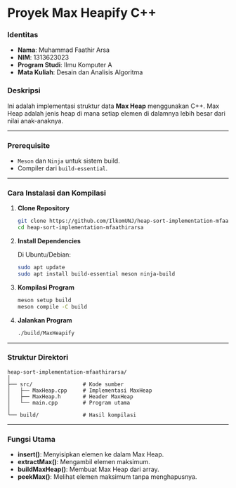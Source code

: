 # Proyek Max Heapify C++

### Identitas

- **Nama**: Muhammad Faathir Arsa
- **NIM**: 1313623023
- **Program Studi**: Ilmu Komputer A
- **Mata Kuliah**: Desain dan Analisis Algoritma

### Deskripsi
Ini adalah implementasi struktur data **Max Heap** menggunakan C++. Max Heap adalah jenis heap di mana setiap elemen di dalamnya lebih besar dari nilai anak-anaknya.

---

### Prerequisite
- `Meson` dan `Ninja` untuk sistem build.
- Compiler dari `build-essential`.

---

### Cara Instalasi dan Kompilasi

1. **Clone Repository**

   ```bash
   git clone https://github.com/IlkomUNJ/heap-sort-implementation-mfaathirarsa.git
   cd heap-sort-implementation-mfaathirarsa
   ```

2. **Install Dependencies**

   Di Ubuntu/Debian:

   ```bash
   sudo apt update
   sudo apt install build-essential meson ninja-build
   ```

3. **Kompilasi Program**

   ```bash
   meson setup build
   meson compile -C build
   ```

4. **Jalankan Program**

   ```bash
   ./build/MaxHeapify
   ```

---

### Struktur Direktori

```
heap-sort-implementation-mfaathirarsa/
│
├── src/                # Kode sumber
│   ├── MaxHeap.cpp     # Implementasi MaxHeap
│   ├── MaxHeap.h       # Header MaxHeap
│   └── main.cpp        # Program utama
│
└── build/              # Hasil kompilasi
```

---

### Fungsi Utama

- **insert()**: Menyisipkan elemen ke dalam Max Heap.
- **extractMax()**: Mengambil elemen maksimum.
- **buildMaxHeap()**: Membuat Max Heap dari array.
- **peekMax()**: Melihat elemen maksimum tanpa menghapusnya.